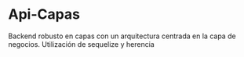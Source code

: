 # Api-Capas
Backend robusto en capas con un arquitectura centrada en la capa de negocios.
Utilización de sequelize y herencia
